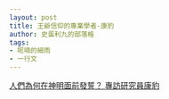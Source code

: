 ```yaml
---
layout: post
title: 王爺信仰的專業學者-康豹
author: 史蛋利九的部落格
tags:
- 呢喃的細雨
- 一行文
---
```


[人們為何在神明面前發誓？ 專訪研究員康豹](https://dq.yam.com/post.php?id=9067)

